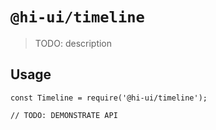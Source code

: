 # `@hi-ui/timeline`

> TODO: description

## Usage

```
const Timeline = require('@hi-ui/timeline');

// TODO: DEMONSTRATE API
```

